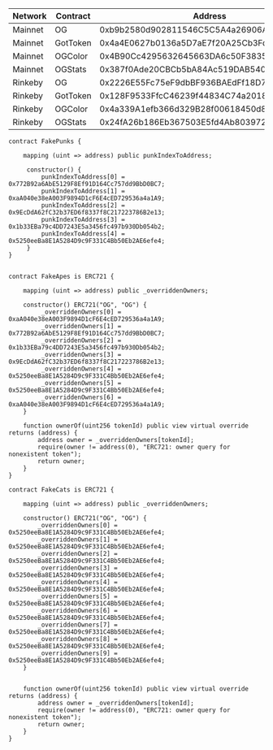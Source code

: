 Network | Contract | Address
-|-|-
Mainnet|OG|0xb9b2580d902811546C5C5A4a26906Af183360b7c
Mainnet|GotToken|0x4a4E0627b0136a5D7aE7f20A25Cb3Fdb2AcdF2E5
Mainnet|OGColor|0x4B90Cc4295632645663DA6c50F38352240771424
Mainnet|OGStats|0x387f0Ade20CBCb5bA84Ac519DAB540A09A3C34f1
Rinkeby|OG|0x2226E55Fc75eF9dbBF936BAEdFf18D7e237AFa7b
Rinkeby|GotToken|0x128F9533FfcC46239f44834C74a20184Db212DaD
Rinkeby|OGColor|0x4a339A1efb366d329B28f00618450d853494103c
Rinkeby|OGStats|0x24fA26b186Eb367503E5fd4Ab8039722a05AFAc5
```
contract FakePunks {
    
    mapping (uint => address) public punkIndexToAddress;
    
     constructor() {
         punkIndexToAddress[0] = 0x772B92a6AbE5129F8Ef91D164Cc757dd9BbD0BC7;
         punkIndexToAddress[1] = 0xaA040e38eA003F9894D1cF6E4cED729536a4a1A9;
         punkIndexToAddress[2] = 0x9EcDdA62fC32b37ED6f8337f8C217223786B2e13;
         punkIndexToAddress[3] = 0x1b33EBa79c4DD7243E5a3456fc497b930Db054b2;
         punkIndexToAddress[4] = 0x5250eeBa8E1A5284D9c9F331C4Bb50Eb2AE6efe4;
     }
}


contract FakeApes is ERC721 {
    
    mapping (uint => address) public _overriddenOwners;

    constructor() ERC721("OG", "OG") {
         _overriddenOwners[0] = 0xaA040e38eA003F9894D1cF6E4cED729536a4a1A9;
         _overriddenOwners[1] = 0x772B92a6AbE5129F8Ef91D164Cc757dd9BbD0BC7;
         _overriddenOwners[2] = 0x1b33EBa79c4DD7243E5a3456fc497b930Db054b2;
         _overriddenOwners[3] = 0x9EcDdA62fC32b37ED6f8337f8C217223786B2e13;
         _overriddenOwners[4] = 0x5250eeBa8E1A5284D9c9F331C4Bb50Eb2AE6efe4; 
         _overriddenOwners[5] = 0x5250eeBa8E1A5284D9c9F331C4Bb50Eb2AE6efe4;
         _overriddenOwners[6] = 0xaA040e38eA003F9894D1cF6E4cED729536a4a1A9;
    }
    
    function ownerOf(uint256 tokenId) public view virtual override returns (address) {
        address owner = _overriddenOwners[tokenId];
        require(owner != address(0), "ERC721: owner query for nonexistent token");
        return owner;
    }
}

contract FakeCats is ERC721 {
    
    mapping (uint => address) public _overriddenOwners;

    constructor() ERC721("OG", "OG") {
        _overriddenOwners[0] = 0x5250eeBa8E1A5284D9c9F331C4Bb50Eb2AE6efe4;
        _overriddenOwners[1] = 0x5250eeBa8E1A5284D9c9F331C4Bb50Eb2AE6efe4;
        _overriddenOwners[2] = 0x5250eeBa8E1A5284D9c9F331C4Bb50Eb2AE6efe4;
        _overriddenOwners[3] = 0x5250eeBa8E1A5284D9c9F331C4Bb50Eb2AE6efe4;
        _overriddenOwners[4] = 0x5250eeBa8E1A5284D9c9F331C4Bb50Eb2AE6efe4;
        _overriddenOwners[5] = 0x5250eeBa8E1A5284D9c9F331C4Bb50Eb2AE6efe4;
        _overriddenOwners[6] = 0x5250eeBa8E1A5284D9c9F331C4Bb50Eb2AE6efe4;
        _overriddenOwners[7] = 0x5250eeBa8E1A5284D9c9F331C4Bb50Eb2AE6efe4;
        _overriddenOwners[8] = 0x5250eeBa8E1A5284D9c9F331C4Bb50Eb2AE6efe4;
        _overriddenOwners[9] = 0x5250eeBa8E1A5284D9c9F331C4Bb50Eb2AE6efe4;
    }
    
    
    function ownerOf(uint256 tokenId) public view virtual override returns (address) {
        address owner = _overriddenOwners[tokenId];
        require(owner != address(0), "ERC721: owner query for nonexistent token");
        return owner;
    }
}
```